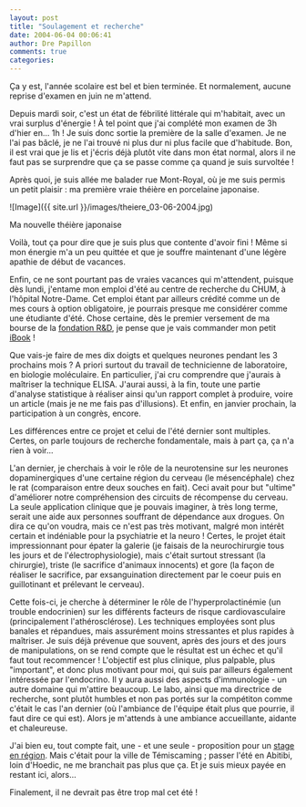 ```yaml
---
layout: post
title: "Soulagement et recherche"
date: 2004-06-04 00:06:41
author: Dre Papillon
comments: true
categories: 
---
```



Ça y est, l'année scolaire est bel et bien terminée.  Et normalement, aucune reprise d'examen en juin ne m'attend.

Depuis mardi soir, c'est un état de fébrilité littérale qui m'habitait, avec un vrai surplus d'énergie !  À tel point que j'ai complété mon examen de 3h d'hier en... 1h !  Je suis donc sortie la première de la salle d'examen.  Je ne l'ai pas bâclé, je ne l'ai trouvé ni plus dur ni plus facile que d'habitude.  Bon, il est vrai que je lis et j'écris déjà plutôt vite dans mon état normal, alors il ne faut pas se surprendre que ça se passe comme ça quand je suis survoltée !

Après quoi, je suis allée me balader rue Mont-Royal, où je me suis permis un petit plaisir : ma première vraie théière en porcelaine japonaise.

![Image]({{ site.url }}/images/theiere_03-06-2004.jpg)
<div class="photoattrib">Ma nouvelle théière japonaise</div>



Voilà, tout ça pour dire que je suis plus que contente d'avoir fini !  Même si mon énergie m'a un peu quittée et que je souffre maintenant d'une légère apathie de début de vacances.

Enfin, ce ne sont pourtant pas de vraies vacances qui m'attendent, puisque dès lundi, j'entame mon emploi d'été au centre de recherche du CHUM, à l'hôpital Notre-Dame.  Cet emploi étant par ailleurs crédité comme un de mes cours à option obligatoire, je pourrais presque me considérer comme une étudiante d'été.  Chose certaine, dès le premier versement de ma bourse de la [fondation R&D](http://www.canadapharma.org/), je pense que je vais commander mon petit [iBook](http://www.apple.com/ca/fr/ibook/) !

Que vais-je faire de mes dix doigts et quelques neurones pendant les 3 prochains mois ?  A priori surtout du travail de technicienne de laboratoire, en biologie moléculaire.  En particulier, j'ai cru comprendre que j'aurais à maîtriser la technique ELISA.  J'aurai aussi, à la fin, toute une partie d'analyse statistique à réaliser ainsi qu'un rapport complet à produire, voire un article (mais je ne me fais pas d'illusions).  Et enfin, en janvier prochain, la participation à un congrès, encore.

Les différences entre ce projet et celui de l'été dernier sont multiples.  Certes, on parle toujours de recherche fondamentale, mais à part ça, ça n'a rien à voir...  

L'an dernier, je cherchais à voir le rôle de la neurotensine sur les neurones dopaminergiques d'une certaine région du cerveau (le mésencéphale) chez le rat (comparaison entre deux souches en fait).  Ceci avait pour but "ultime" d'améliorer notre compréhension des circuits de récompense du cerveau.  La seule application clinique que je pouvais imaginer, à très long terme, serait une aide aux personnes souffrant de dépendance aux drogues.  On dira ce qu'on voudra, mais ce n'est pas très motivant, malgré mon intérêt certain et indéniable pour la psychiatrie et la neuro !  Certes, le projet était impressionnant pour épater la galerie (je faisais de la neurochirurgie tous les jours et de l'électrophysiologie), mais c'était surtout stressant (la chirurgie), triste (le sacrifice d'animaux innocents) et gore (la façon de réaliser le sacrifice, par exsanguination directement par le coeur puis en guillotinant et prélevant le cerveau).

Cette fois-ci, je cherche à déterminer le rôle de l'hyperprolactinémie (un trouble endocrinien) sur les différents facteurs de risque cardiovasculaire (principalement l'athérosclérose).  Les techniques employées sont plus banales et répandues, mais assurément moins stressantes et plus rapides à maîtriser.  Je suis déjà prévenue que souvent, après des jours et des jours de manipulations, on se rend compte que le résultat est un échec et qu'il faut tout recommencer !  L'objectif est plus clinique, plus palpable, plus "important", et donc plus motivant pour moi, qui suis par ailleurs également intéressée par l'endocrino.  Il y aura aussi des aspects d'immunologie - un autre domaine qui m'attire beaucoup.  Le labo, ainsi que ma directrice de recherche, sont plutôt humbles et non pas portés sur la compétiton comme c'était le cas l'an dernier (où l'ambiance de l'équipe était plus que pourrie, il faut dire ce qui est).  Alors je m'attends à une ambiance accueillante, aidante et chaleureuse.

J'ai bien eu, tout compte fait, une - et une seule - proposition pour un [stage en région](http://mon-ile.net/carnet/blog643.html).  Mais c'était pour la ville de Témiscaming ; passer l'été en Abitibi, loin d'Hoedic, ne me branchait pas plus que ça.  Et je suis mieux payée en restant ici, alors...

Finalement, il ne devrait pas être trop mal cet été !